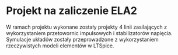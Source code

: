 # Projekt na zaliczenie ELA2

W ramach projektu wykonane zostały projekty 4 linii zasilających z wykorzystaniem przetowornic impulsowych i stabilizatorów napięcia.
Symulacje układów zostały przeprowadzone z wykorzystaniem rzeczywistych modeli elementów w LTSpice.